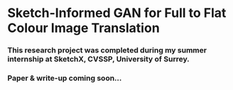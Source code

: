 # Sketch-Informed GAN for Full to Flat Colour Image Translation

### This research project was completed during my summer internship at SketchX, CVSSP, University of Surrey.

### Paper & write-up coming soon...
